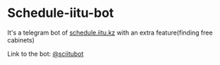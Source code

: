 # Schedule-iitu-bot

It's a telegram bot of [schedule.iitu.kz](https://schedule.iitu.kz) with an extra feature(finding free cabinets)

Link to the bot: [@sciitubot](https://t.me/sciitubot)